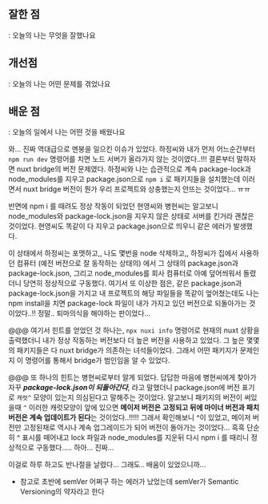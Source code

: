 
## 잘한 점
: 오늘의 나는 무엇을 잘했나요


## 개선점
: 오늘의 나는 어떤 문제를 겪었나요


## 배운 점
: 오늘의 일에서 나는 어떤 것을 배웠나요

와...  진짜 역대급으로 멘붕을 일으킨 이슈가 있었다. 하정씨와 내가 먼저 어느순간부터 `npm run dev` 명령어를 치면 노드 서버가 올라가지 않는 것이였다..!!!
결론부터 말하자면 nuxt bridge의 버전 문제였다. 하정씨와 나는 습관적으로 계속 package-lock과 node_modules를 지우고 package.json으로 `npm i` 로 패키지들을 설치했는데 이러면서 nuxt bridge 버전이 뭔가 우리 프로젝트와 상충했는지 안뜨는 것이었다... ㅠㅠ

반면에 npm i 를 때려도 정상 작동이 되었던 현영씨와 병현씨는 알고보니 node_modules와 package-lock.json을 지우지 않은 상태로 서버를 킨거라 괜찮은 것이었다. 
현영씨도 똑같이 다 지우고 package.json으로 띄우니 같은 에러가 발생했다.

이 상태에서 하정씨는 포맷하고,, 나도 몇번을 node 삭제하고,, 
하정씨가 집에서 사용하던 컴퓨터 (예전 버전으로 잘 동작하는 상태의) 에서 그 상태의 package.json과 package-lock.json, 그리고 node_modules를 회사 컴퓨터로 아예 덮어씌워서 돌렸더니 당연히 정상적으로 구동했다. 
여기서 또 이상한 점은, 같은 package.json과 package-lock.json을 가지고 내 프로젝트의 해당 파일들을 똑같이 엎어쳤는데도 나는 npm install을 치면 package-lock 파일이 내가 가지고 있던 버전으로 되돌아가는 것이었다..!! 정말.. 퇴마의식을 해야하는 판이었다...

@@@ 여기서 힌트를 얻었던 것 하나는, 
`npx nuxi info` 명령어로 현재의 nuxt 상황을 출력했더니 내가 정상 작동하는 버전보다 더 높은 버전을 사용하고 있었다. 그 높은 몇몇의 패키지들은 다 nuxt bridge가 의존하는 녀석들이었다. 
그래서 어떤 패키지가 문제인지 이 명령어를 통해서 bridge가 범인임을 알 수 있었다.

@@@ 또 하나의 힌트는 병현씨로부터 알게 되었다.
답답한 마음에 병현씨에게 찾아가 자꾸 ***package-lock.json이 되돌아간다***, 라고 말했더니 package.json에 버전 표기로 `캐럿^` 모양이 있는지 의심된다고 말해주는 것이었다.
알고보니 패키지의 버전이 써있을때 `^` 이러한 캐럿모양이 앞에 있으면 **메이저 버전은 고정되고 뒤에 마이너 버전과 패치 버전은 계속 업데이트가 된다**는 것이었다..!!!!!
그래서 확인해보니 ^이 있었고, 메이저 버전만 고정된채로 역시나 계속 업그레이드가 되어 버전이 돌아가는 것이었다... 흑흑
단순히 ^ 표시를 떼어내고 lock 파일과 node_modules를 지운뒤 다시 npm i 를 때리니 정상적으로 구동했다..... 하아... 진짜...

이걸로 하루 하고도 반나절을 날렸다... 그래도.. 배움이 있었으니까...

* 참고로 초반에 semVer 어쩌구 하는 에러가 났었는데 semVer가 Semantic Versioning의 약자라고 한다